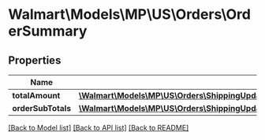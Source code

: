 # Walmart\Models\MP\US\Orders\OrderSummary

## Properties

Name | Type | Description | Notes
------------ | ------------- | ------------- | -------------
**totalAmount** | [**\Walmart\Models\MP\US\Orders\ShippingUpdates200ResponseOrderOrderSummaryTotalAmount**](ShippingUpdates200ResponseOrderOrderSummaryTotalAmount.md) |  | [optional]
**orderSubTotals** | [**\Walmart\Models\MP\US\Orders\ShippingUpdates200ResponseOrderOrderSummaryOrderSubTotalsInner[]**](ShippingUpdates200ResponseOrderOrderSummaryOrderSubTotalsInner.md) |  | [optional]


[[Back to Model list]](./) [[Back to API list]](../../../../../README.md#supported-apis) [[Back to README]](../../../../../README.md)
